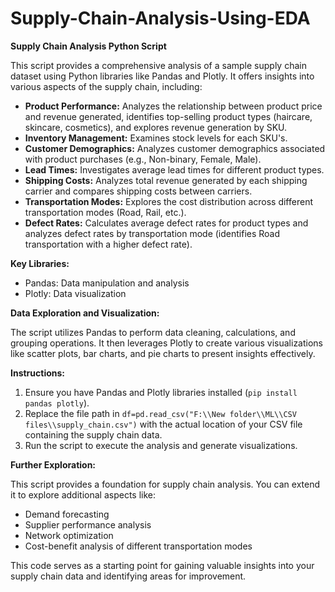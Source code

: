 # Supply-Chain-Analysis-Using-EDA

**Supply Chain Analysis Python Script**

This script provides a comprehensive analysis of a sample supply chain dataset using Python libraries like Pandas and Plotly. It offers insights into various aspects of the supply chain, including:

* **Product Performance:** Analyzes the relationship between product price and revenue generated, identifies top-selling product types (haircare, skincare, cosmetics), and explores revenue generation by SKU.
* **Inventory Management:** Examines stock levels for each SKU's.
* **Customer Demographics:** Analyzes customer demographics associated with product purchases (e.g., Non-binary, Female, Male).
* **Lead Times:** Investigates average lead times for different product types.
* **Shipping Costs:** Analyzes total revenue generated by each shipping carrier and compares shipping costs between carriers.
* **Transportation Modes:** Explores the cost distribution across different transportation modes (Road, Rail, etc.).
* **Defect Rates:** Calculates average defect rates for product types and analyzes defect rates by transportation mode (identifies Road transportation with a higher defect rate).

**Key Libraries:**

* Pandas: Data manipulation and analysis
* Plotly: Data visualization

**Data Exploration and Visualization:**

The script utilizes Pandas to perform data cleaning, calculations, and grouping operations. It then leverages Plotly to create various visualizations like scatter plots, bar charts, and pie charts to present insights effectively.

**Instructions:**

1. Ensure you have Pandas and Plotly libraries installed (`pip install pandas plotly`).
2. Replace the file path in `df=pd.read_csv("F:\\New folder\\ML\\CSV files\\supply_chain.csv")` with the actual location of your CSV file containing the supply chain data.
3. Run the script to execute the analysis and generate visualizations.

**Further Exploration:**

This script provides a foundation for supply chain analysis. You can extend it to explore additional aspects like:

* Demand forecasting
* Supplier performance analysis
* Network optimization
* Cost-benefit analysis of different transportation modes

This code serves as a starting point for gaining valuable insights into your supply chain data and identifying areas for improvement.
